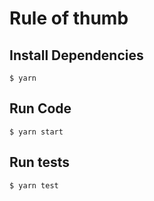 # Rule of thumb

## Install Dependencies

```
$ yarn
```

## Run Code

```
$ yarn start
```

## Run tests

```
$ yarn test
```
